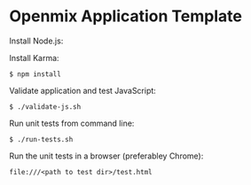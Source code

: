 Openmix Application Template
============================

Install Node.js:

Install Karma:

    $ npm install

Validate application and test JavaScript:

    $ ./validate-js.sh

Run unit tests from command line:

    $ ./run-tests.sh

Run the unit tests in a browser (preferabley Chrome):

    file:///<path to test dir>/test.html
